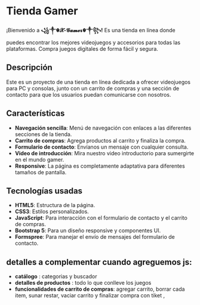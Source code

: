 # Tienda Gamer

¡Bienvenido a **꧁༒☬𝓧-𝓖𝓪𝓶𝓮𝓻☬༒꧂!** Es una tienda en línea donde puedes encontrar los mejores videojuegos y accesorios para todas las plataformas. Compra juegos digitales de forma fácil y segura.

## Descripción

Este es un proyecto de una tienda en línea dedicada a ofrecer videojuegos para PC y consolas, junto con un carrito de compras y una sección de contacto para que los usuarios puedan comunicarse con nosotros.

## Características

- **Navegación sencilla**: Menú de navegación con enlaces a las diferentes secciones de la tienda.
- **Carrito de compras**: Agrega productos al carrito y finaliza la compra.
- **Formulario de contacto**: Envíanos un mensaje con cualquier consulta.
- **Video de introducción**: Mira nuestro video introductorio para sumergirte en el mundo gamer.
- **Responsive**: La página es completamente adaptativa para diferentes tamaños de pantalla.

## Tecnologías usadas

- **HTML5**: Estructura de la página.
- **CSS3**: Estilos personalizados.
- **JavaScript**: Para interacción con el formulario de contacto y el carrito de compras.
- **Bootstrap 5**: Para un diseño responsive y componentes UI.
- **Formspree**: Para manejar el envío de mensajes del formulario de contacto.



## detalles a complementar cuando agreguemos js:
- **catálogo** : categorias y buscador
- **detalles de productos** : todo lo que conlleve los juegos 
- **funcionalidades de carrito de compras**: agregar carrito, borrar cada item, sunar restar, vaciar carrito y finalizar compra con tiket ,